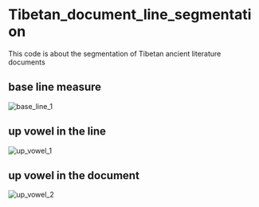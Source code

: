 # Tibetan_document_line_segmentation
This code is about the segmentation of Tibetan ancient literature documents

## base line measure 
![base_line_1](https://github.com/LIUHUAMING888999/Tibetan_document_line_segmentation/assets/30866590/991e99ea-45e6-4ccf-94c0-425305043341)
## up vowel in the line
![up_vowel_1](https://github.com/LIUHUAMING888999/Tibetan_document_line_segmentation/assets/30866590/8f991b79-4790-4091-868b-0bf9f292bc15)
## up vowel in the document
![up_vowel_2](https://github.com/LIUHUAMING888999/Tibetan_document_line_segmentation/assets/30866590/ae452872-c44d-4ef6-9a9d-a2e26b249e18)
